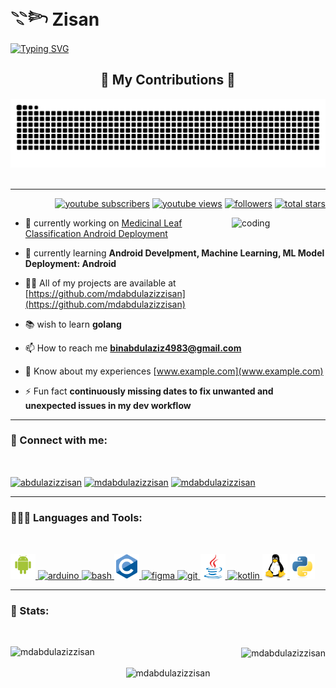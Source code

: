 <h1 align="left">𓇢𓆸 Zisan</h1>

<a href="https://git.io/typing-svg"><img src="https://readme-typing-svg.demolab.com?font=Fira+Code&duration=2500&pause=1000&center=false&vCenter=false&random=false&width=435&lines=struggling+android+developer+%F0%9F%93%B1;will+be+learning+ML+soon+%F0%9F%A4%96;wish+to+be+regular+on+youtube+%F0%9F%8E%A5+" alt="Typing SVG" /></a>


<div align="center">
<h2>🐍 My Contributions 🐍</h2>
<picture>
  <source media="(prefers-color-scheme: dark)" srcset="https://raw.githubusercontent.com/mdabdulazizzisan/mdabdulazizzisan/output/github-contribution-grid-snake-dark.svg">
  <source media="(prefers-color-scheme: light)" srcset="https://raw.githubusercontent.com/mdabdulazizzisan/mdabdulazizzisan/output/github-contribution-grid-snake.svg">
  <img alt="github contribution grid snake animation" src="https://raw.githubusercontent.com/mdabdulazizzisan/mdabdulazizzisan/output/github-contribution-grid-snake.svg">
</picture>
<br><br>
</div>

---

   <p align="right">
      <a href="https://www.youtube.com/@FreeAltSoftwareTutorials?sub_confirmation=1">
         <img alt="youtube subscribers" title="Subscribe to my YouTube channel" src="https://custom-icon-badges.demolab.com/youtube/channel/subscribers/UCB_A9bKnRCXh0nSULP5MMXw?color=%23E05D44&label=SUBSCRIBE&logo=video&logoColor=white&style=for-the-badge&labelColor=CE4630"/></a> 
      <a href="https://www.youtube.com/@FreeAltSoftwareTutorials">
         <img alt="youtube views" title="YouTube views" src="https://custom-icon-badges.demolab.com/youtube/channel/views/UCB_A9bKnRCXh0nSULP5MMXw?color=%23E1AD0E&logo=eye&logoColor=white&style=for-the-badge&labelColor=C79600"/></a> 
      <a href="https://github.com/mdabdulazizzisan?tab=followers">
         <img alt="followers" title="Follow me on Github" src="https://custom-icon-badges.demolab.com/github/followers/mdabdulazizzisan?color=236ad3&labelColor=1155ba&style=for-the-badge&logo=person-add&label=Follow&logoColor=white"/></a>
      <a href="https://github.com/mdabdulazizzisan?tab=repositories&sort=stargazers">
         <img alt="total stars" title="Total stars on GitHub" src="https://custom-icon-badges.demolab.com/github/stars/mdabdulazizzisan?color=55960c&style=for-the-badge&labelColor=488207&logo=star"/></a>
   </p> 

<img align="right" alt="coding" width="150" src="https://camo.githubusercontent.com/98305f2e1d7cd74cfeefb6e90e8f5829d0a129b5aff576116fcccc3af5361992/68747470733a2f2f63756c746f667468657061727479706172726f742e636f6d2f706172726f74732f68642f676974687562706172726f742e676966">

- 🔭 currently working on [Medicinal Leaf Classification Android Deployment](https://github.com/mdabdulazizzisan/Leaf-Classification-ML-Model-Android-Deployment)

- 🌱 currently learning **Android Develpment, Machine Learning, ML Model Deployment: Android**

- 👨‍💻 All of my projects are available at [https://github.com/mdabdulazizzisan](https://github.com/mdabdulazizzisan)

- 📚 wish to learn **golang**

- 📫 How to reach me **binabdulaziz4983@gmail.com**

- 📄 Know about my experiences [www.example.com](www.example.com)

- ⚡ Fun fact **continuously missing dates to fix unwanted and unexpected issues in my dev workflow**

---

<h3 align="left">🔗 Connect with me:</h3><br>
<p align="left">
<a href="https://twitter.com/abdulazizzisan" target="blank"><img align="center" src="https://raw.githubusercontent.com/rahuldkjain/github-profile-readme-generator/master/src/images/icons/Social/twitter.svg" alt="abdulazizzisan" height="30" width="40" /></a>
<a href="https://linkedin.com/in/mdabdulazizzisan" target="blank"><img align="center" src="https://raw.githubusercontent.com/rahuldkjain/github-profile-readme-generator/master/src/images/icons/Social/linked-in-alt.svg" alt="mdabdulazizzisan" height="30" width="40" /></a>
<a href="https://www.leetcode.com/mdabdulazizzisan" target="blank"><img align="center" src="https://raw.githubusercontent.com/rahuldkjain/github-profile-readme-generator/master/src/images/icons/Social/leet-code.svg" alt="mdabdulazizzisan" height="30" width="40" /></a>
</p>

---

<h3 align="left">👨🏽‍💻 Languages and Tools:</h3><br>
<p align="left"> <a href="https://developer.android.com" target="_blank" rel="noreferrer"> <img src="https://raw.githubusercontent.com/devicons/devicon/master/icons/android/android-original-wordmark.svg" alt="android" width="40" height="40"/> </a> <a href="https://www.arduino.cc/" target="_blank" rel="noreferrer"> <img src="https://cdn.worldvectorlogo.com/logos/arduino-1.svg" alt="arduino" width="40" height="40"/> </a> <a href="https://www.gnu.org/software/bash/" target="_blank" rel="noreferrer"> <img src="https://www.vectorlogo.zone/logos/gnu_bash/gnu_bash-icon.svg" alt="bash" width="40" height="40"/> </a> <a href="https://www.cprogramming.com/" target="_blank" rel="noreferrer"> <img src="https://raw.githubusercontent.com/devicons/devicon/master/icons/c/c-original.svg" alt="c" width="40" height="40"/> </a> <a href="https://www.figma.com/" target="_blank" rel="noreferrer"> <img src="https://www.vectorlogo.zone/logos/figma/figma-icon.svg" alt="figma" width="40" height="40"/> </a> <a href="https://git-scm.com/" target="_blank" rel="noreferrer"> <img src="https://www.vectorlogo.zone/logos/git-scm/git-scm-icon.svg" alt="git" width="40" height="40"/> </a> <a href="https://www.java.com" target="_blank" rel="noreferrer"> <img src="https://raw.githubusercontent.com/devicons/devicon/master/icons/java/java-original.svg" alt="java" width="40" height="40"/> </a> <a href="https://kotlinlang.org" target="_blank" rel="noreferrer"> <img src="https://www.vectorlogo.zone/logos/kotlinlang/kotlinlang-icon.svg" alt="kotlin" width="40" height="40"/> </a> <a href="https://www.linux.org/" target="_blank" rel="noreferrer"> <img src="https://raw.githubusercontent.com/devicons/devicon/master/icons/linux/linux-original.svg" alt="linux" width="40" height="40"/> </a> <a href="https://www.python.org" target="_blank" rel="noreferrer"> <img src="https://raw.githubusercontent.com/devicons/devicon/master/icons/python/python-original.svg" alt="python" width="40" height="40"/> </a> </p>

---

<h3 align="left">📜 Stats:</h3>
<br>

<p><img align="left" src="https://github-readme-stats.vercel.app/api/top-langs?username=mdabdulazizzisan&show_icons=true&locale=en&layout=compact" alt="mdabdulazizzisan" /></p>

<p align="right">&nbsp;<img align="center" src="https://github-readme-stats.vercel.app/api?username=mdabdulazizzisan&show_icons=true&locale=en" alt="mdabdulazizzisan" /></p>

<p align="center"><img align="center" src="https://github-readme-streak-stats.herokuapp.com/?user=mdabdulazizzisan&" alt="mdabdulazizzisan" /></p>
